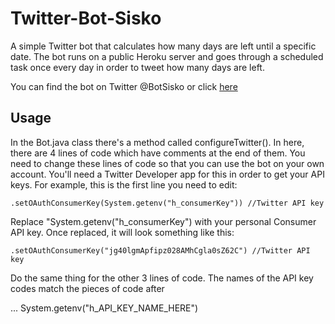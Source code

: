 # Twitter-Bot-Sisko
A simple Twitter bot that calculates how many days are left until a specific date. The bot runs on a public Heroku server and goes through a scheduled task once every day in order to tweet how many days are left.

You can find the bot on Twitter @BotSisko or click [here](https://twitter.com/BotSisko)


## Usage
In the Bot.java class there's a method called configureTwitter(). In here, there are 4 lines of code which have comments at the end of them. You need to change these lines of code so that you can use the bot on your own account. You'll need a Twitter Developer app for this in order to get your API keys.
For example, this is the first line you need to edit:
```
.setOAuthConsumerKey(System.getenv("h_consumerKey")) //Twitter API key
```
Replace "System.getenv("h_consumerKey") with your personal Consumer API key. 
Once replaced, it will look something like this:
```
.setOAuthConsumerKey("jg40lgmApfipz028AMhCgla0sZ62C") //Twitter API key
```
Do the same thing for the other 3 lines of code. The names of the API key codes match the pieces of code after

... System.getenv("h_API_KEY_NAME_HERE")
